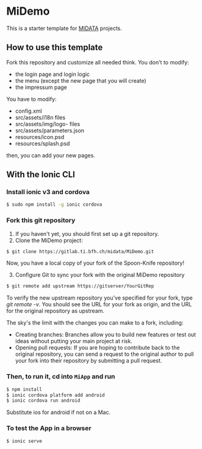 # MiDemo

This is a starter template for [MIDATA](http://midata.coop/) projects.

## How to use this template

Fork this repository and customize all needed think.
You don't to modify:
- the login page and login logic
- the menu (except the new page that you will create)
- the impressum page

You have to modify:
- config.xml
- src/assets/i18n files
- src/assets/img/logo- files
- src/assets/parameters.json
- resources/icon.psd
- resources/splash.psd

then, you can add your new pages.

## With the Ionic CLI
### Install ionic v3 and cordova

```bash
$ sudo npm install -g ionic cordova
```

### Fork this git repository

1. If you haven't yet, you should first set up a git repository.
2. Clone the MiDemo project:

```bash
$ git clone https://gitlab.ti.bfh.ch/midata/MiDemo.git
```
Now, you have a local copy of your fork of the Spoon-Knife repository!

3. Configure Git to sync your fork with the original MiDemo repository

```bash
$ git remote add upstream https://gitserver/YourGitRep
```

To verify the new upstream repository you've specified for your fork, type *git remote -v*. You should see the URL for your fork as origin, and the URL for the original repository as upstream.

The sky's the limit with the changes you can make to a fork, including:

- Creating branches: Branches allow you to build new features or test out ideas without putting your main project at risk.
- Opening pull requests: If you are hoping to contribute back to the original repository, you can send a request to the original author to pull your fork into their repository by submitting a pull request.

### Then, to run it, cd into `MiApp` and run

```bash
$ npm install
$ ionic cordova platform add android
$ ionic cordova run android
```

Substitute ios for android if not on a Mac.

### To test the App in a browser

```bash
$ ionic serve
```
